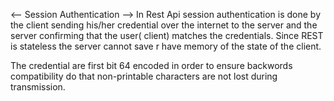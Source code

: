 <-- Session Authentication -->
In Rest Api session authentication is done by the client sending his/her credential over the internet to the server and the server confirming that the user(
client) matches the credentials. Since REST is stateless the server cannot save
r have memory of the state of the client.

The credential are first bit 64 encoded in order to ensure backwords compatibility do that non-printable characters are not lost during transmission.
